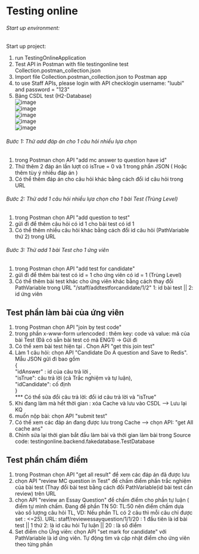 # Testing online 
###### Start up environment:
Start up project:
 1. run TestingOnlineApplication
 2. Test API in Postman with file testingonline test Collection.postman_collection.json
 3. Import file Collection.postman_collection.json to Postman app
 4. to use Staff APIs, please login with API checklogin username: "luubi" and password = "123"
 5. Bảng CSDL test (H2-Database)<br>
 ![image](https://user-images.githubusercontent.com/65841739/150341180-de7e06eb-ae49-40ff-8e3f-7af084139dd0.png) <br>
 ![image](https://user-images.githubusercontent.com/65841739/150343006-0ef41ecb-34d0-45df-97dd-bc579e898abc.png)<br>
 ![image](https://user-images.githubusercontent.com/65841739/150345143-ce51c0f3-ffbf-4a3d-971c-7bd8a1d6b653.png)<br>
 ![image](https://user-images.githubusercontent.com/65841739/150345209-1968c535-3ff9-498d-ba66-b6f5c3a8bec4.png)<br>
![image](https://user-images.githubusercontent.com/65841739/150346437-b08a8c4e-eeff-4fac-aa53-94552efdc3ba.png)





###### Bước 1: Thử add đáp án cho 1 câu hỏi nhiều lựa chọn
 1. trong Postman chọn API "add mc answer to question have id" 
 2. Thử thêm 2 đáp án lần lượt có isTrue = 0 và 1 trong phần JSON ( Hoặc thêm tùy ý nhiều đáp án )
 3. Có thể thêm đáp án cho câu hỏi khác bằng cách đổi id câu hỏi trong URL
###### Bước 2: Thử add 1 câu hỏi nhiều lựa chọn cho 1 bài Test (Trùng Level)
 1. trong Postman chọn API "add question to test"
 2. gửi đi để thêm câu hỏi có id 1 cho bài test có id 1
 3. Có thể thêm nhiều câu hỏi khác bằng cách đổi id câu hỏi (PathVariable thứ 2) trong URL
###### Bước 3: Thử add 1 bài Test cho 1 ứng viên
 1. trong Postman chọn API "add test for candidate"
 2. gửi đi để thêm bài test có id = 1 cho ứng viên có id = 1 (Trùng Level)
 3. Có thể thêm bài test khác cho ứng viên khác bằng cách thay đổi PathVariable trong URL "/staff/addtestforcandidate/1/2" 1: id bài test || 2: id ứng viên
## Test phần làm bài của ứng viên
 1. trong Postman chọn API "join by test code"
 2. trong phần x-www-form urlencoded : thêm key: code và value: mã của bài Test (Đã có sẵn bài test có mã ENG1) -> Gửi đi
 3. Có thể xem bài test hiện tại . Chọn API "get this join test"
 4. Làm 1 câu hỏi: chọn API "Candidate Do A question and Save to Redis". Mẫu JSON gửi đi bao gồm <br>
    {<br> 
      "idAnswer" : id của câu trả lời ,<br>
      "isTrue": câu trả lời (cả Trắc nghiệm và tự luận), <br>
      "idCandidate": cố định <br>
    }<br>
    *** Có thể sửa đổi câu trả lời: đổi id câu trả lời và "isTrue" 
 6. Khi đang làm mà hết thời gian :  xóa Cache và lưu vào CSDL --> Lưu lại KQ
 7. muốn nộp bài: chọn API "submit test"
 8. Có thể xem các đáp án đang được lưu trong Cache --> chọn API: "get All cache ans"
 9. Chỉnh sửa lại thời gian bắt đầu làm bài và thời gian làm bài trong Source code: testingonline.backend.fakedatabase.TestDatabase
## Test phần chấm điểm
 1. trong Postman chọn API "get all result" để xem các đáp án đã được lưu
 2. chọn API "review MC question in Test" để chấm điểm phần trắc nghiệm của bài test (Thay đổi bài test bằng cách đổi PathVariable(id bài test cần review) trên URL
 3. chọn API "review an Essay Question" để chấm điểm cho phần tự luận ( điểm tự mình chấm. Đang để phần TN 50: TL:50 nên điểm chấm dựa vào số lượng câu hỏi TL, VD: Nếu phần TL       có 2 câu thì mỗi câu chỉ được set : <=25). URL: staff/reviewessayquestion/1/1/20 : 1 đầu tiên là id bài test || 1 thứ 2: là id câu hỏi Tự luận || 20 : là số điểm
 4. Set điểm cho Ứng viên: chọn API "set mark for candidate" với PathVariable là id ứng viên. Tự động tìm và cập nhật điểm cho ứng viên theo từng phần
